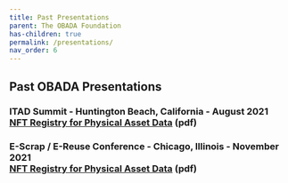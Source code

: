 ```yaml
---
title: Past Presentations
parent: The OBADA Foundation
has-children: true
permalink: /presentations/
nav_order: 6
---
```


## Past OBADA Presentations

### ITAD Summit - Huntington Beach, California - August 2021 <br/> [NFT Registry for Physical Asset Data](/presentations/2021/OBADA-ITAD-SUMMIT-Aug2021.pdf) (pdf)

### E-Scrap / E-Reuse Conference - Chicago, Illinois - November 2021 <br/> [NFT Registry for Physical Asset Data](/presentations/2021/OBADA-EScrap-EReuse-Conf-Nov2021.pdf) (pdf)


